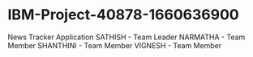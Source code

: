 # IBM-Project-40878-1660636900
News Tracker Application
SATHISH - Team Leader
NARMATHA - Team Member
SHANTHINI - Team Member
VIGNESH - Team Member
